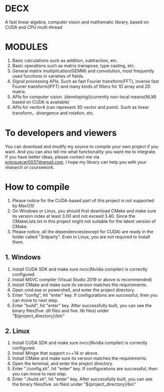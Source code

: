 # DECX
A fast linear algebra, computer vision and mathematic library, based on CUDA and CPU multi-thread

# MODULES
1. Basic calculations such as addition, subtraction, etc.
2. Basic operations such as matrix transpose, type casting, etc.
3. General matrix multiplication(GEMM) and convolution, most frequently used functions in varieties of fields.
4. Signal processing APIs. Such as fast Fourier transform(FFT), inverse fast Fourier transform(IFFT) and many kinds of filters for 1D array and 2D matrix. 
5. APIs for computer vision. (developing)(currently non-local means(NLM) based on CUDA is available)
6. APIs for vector4 (can represent 3D vector and point). Such as linear transform，divergence and rotation, etc.

# To developers and viewers
You can download and modify my source to compile your own project if you want. And you can also tell me what functionality you want me to integrate. If you have 
better ideas, please contact me via enloquecer0037@gmail.com. I hope my library can help you with your research or coursework.

# How to compile
1. Please notice for the CUDA-based part of this project is not supported by MacOS! 
2. On Windows or Linux, you should first download CMake and make sure its version index at least 3.00 and not exceed 3.40. Since the CMakeLists.txt in this project might not suitable for the latest version of CMake.
3. Please notice, all the dependencies(except for CUDA) are ready in the folder called "3rdparty". Even in Linux, you are not required to install them.
## 1. Windows
1. Install CUDA SDK and make sure nvcc(Nvidia compiler) is correctly configured. 
2. Install MSVC compiler (Visual Studio 2019 or above is recommended)
3. Install CMake and make sure its version matches the requirements.
4. Open cmd.exe or powershell, and enter the project directory.
5. Enter "config", hit "enter" key. If configurations are successful, then you can move to next step.
6. Enter "build", hit "enter" key. After successfully built, you can see the binary files(five .dll files and five .lib files) under "${project_directory}/bin"
## 2. Linux
1. Install CUDA SDK and make sure nvcc(Nvidia compiler) is correctly configured. 
2. Install Mingw that support c++14 or above.
3. Install CMake and make sure its version matches the requirements.
4. Open the terminal, and enter the project directory.
5. Enter "./config.sh", hit "enter" key. If configurations are successful, then you can move to next step.
6. Enter "./build.sh", hit "enter" key. After successfully built, you can see the binary files(five .so files) under "${project_directory}/bin"
